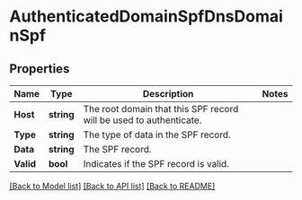 # AuthenticatedDomainSpfDnsDomainSpf

## Properties

Name | Type | Description | Notes
------------ | ------------- | ------------- | -------------
**Host** | **string** | The root domain that this SPF record will be used to authenticate. |
**Type** | **string** | The type of data in the SPF record. |
**Data** | **string** | The SPF record. |
**Valid** | **bool** | Indicates if the SPF record is valid. |

[[Back to Model list]](../README.md#documentation-for-models) [[Back to API list]](../README.md#documentation-for-api-endpoints) [[Back to README]](../README.md)


